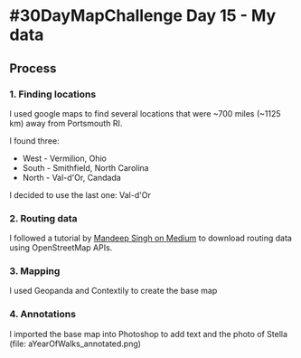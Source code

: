 # #30DayMapChallenge Day 15 - My data

## Process

### 1. Finding locations

I used google maps to find several locations that were ~700 miles (~1125 km) away from Portsmouth RI. 

I found three: 
* West - Vermilion, Ohio
* South - Smithfield, North Carolina
* North - Val-d'Or, Candada

I decided to use the last one: Val-d'Or

### 2. Routing data

I followed a tutorial by [Mandeep Singh on Medium](https://medium.com/walmartglobaltech/finding-and-plotting-optimal-route-using-open-source-api-in-python-cdcda596996c) to download routing data using OpenStreetMap APIs.

### 3. Mapping

I used Geopanda and Contextily to create the base map

### 4. Annotations

I imported the base map into Photoshop to add text and the photo of Stella (file: aYearOfWalks_annotated.png)




